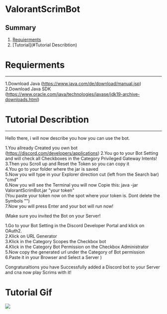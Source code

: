 # ValorantScrimBot

## Summary

1. [Requierments](#Requierments)
2. [Tutorial](#Tutorial Describtion)

# Requierments
--------------
1.Download Java (https://www.java.com/de/download/manual.jsp) </br>
2.Download Java SDK (https://www.oracle.com/java/technologies/javase/jdk19-archive-downloads.html)


# Tutorial Describtion
--------------
Hello there, 
i will now describe you how you can use the bot.

1.You allready Created you own bot (https://discord.com/developers/applications)
2.You go to your Bot Setting and will check all Checkboxes in the Category Privileged Gateway Intents! </br>
3.Then you Scroll up and Reset the Token so you can copy it </br>
4.You go to your folder where the jar is saved </br>
5.Now you will type in your Explorer direction cut (left from the Search bar) "cmd" </br>
6.Now you will see the Terminal you will now Copie this: java -jar ValorantScrimBot.jar "your token" </br>
(You paste your token now on the spot where your token is. Dont delete the Symbols "") </br>
7.Now you will press Enter and your bot will run now!  </br>

(Make sure you invited the Bot on your Server! </br>

1.Go to your Bot Setting in the Discord Developer Portal and klick on OAuth2. </br>
2.Klick on URL Generator </br>
3.Klick in the Category Scopes the Checkbox bot </br>
4.Klick in the Category Bot Permission on the Checkbox Administrator </br>
5.Now copy the generated url under the Category of Bot permission </br>
6.Paste it in your Browser and Select a Server
)

Congraturaltions you have Successfully added a Discord bot to your Server and cna now play Scrims with it!

# Tutorial Gif

![](https://s11.gifyu.com/images/ezgif.com-video-to-gif6ac2e23520370133.gif)
